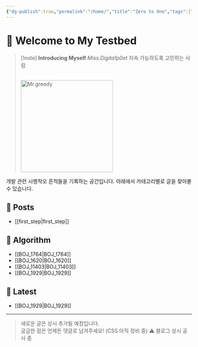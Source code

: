 ```yaml
---
{"dg-publish":true,"permalink":"/home/","title":"Zero to One","tags":["gardenEntry"],"noteIcon":"3","created":"2025-05-27T13:25:46.129+09:00","updated":"2025-08-04T14:33:16.439+09:00"}
---
```


# 👋 Welcome to My Testbed

> [!note] **Introducing Myself**
> *Miss.Digita1p0et*
> 지속 가능하도록 고민하는 사람
>
><br>
> <img src="/img/Mr.greedy.png" width="250" alt="Mr.greedy" />

개발 관련 시행착오 흔적들을 기록하는 공간입니다.
아래에서 카테고리별로 글을 찾아볼 수 있습니다.

## 📂 Posts
- [[first_step\|first_step]]

## 📂 Algorithm
- [[BOJ_1764\|BOJ_1764]]
- [[BOJ_1620\|BOJ_1620]]
- [[BOJ_11403\|BOJ_11403]]
- [[BOJ_1929\|BOJ_1929]]

## 📂 Latest
- [[BOJ_1929\|BOJ_1929]]

---

> 새로운 글은 상시 추가될 예정입니다.  
> 궁금한 점은 언제든 댓글로 남겨주세요! (CSS 아직 정비 중)
>⚠️ 블로그 상시 공사 중